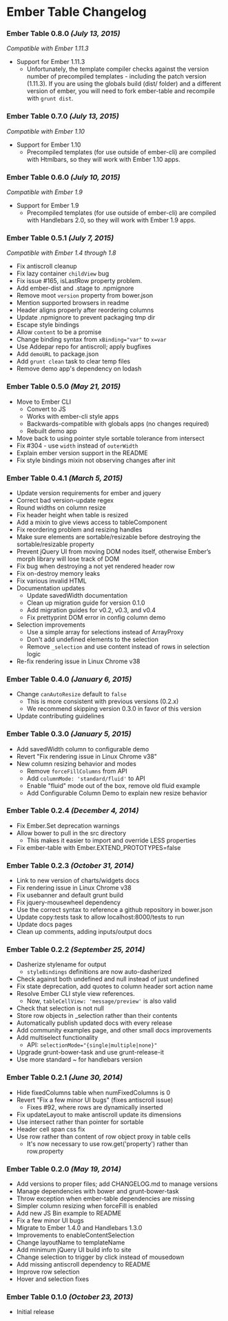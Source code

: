 # Ember Table Changelog

### Ember Table 0.8.0 _(July 13, 2015)_

_Compatible with Ember 1.11.3_

* Support for Ember 1.11.3
    * Unfortunately, the template compiler checks against the version number of
      precompiled templates - including the patch version (1.11.3). If you are
      using the globals build (dist/ folder) and a different version of ember,
      you will need to fork ember-table and recompile with `grunt dist`.

### Ember Table 0.7.0 _(July 13, 2015)_

_Compatible with Ember 1.10_

* Support for Ember 1.10
    * Precompiled templates (for use outside of ember-cli) are
      compiled with Htmlbars, so they will work with
      Ember 1.10 apps.

### Ember Table 0.6.0 _(July 10, 2015)_

_Compatible with Ember 1.9_

* Support for Ember 1.9
    * Precompiled templates (for use outside of ember-cli) are
      compiled with Handlebars 2.0, so they will work with
      Ember 1.9 apps.

### Ember Table 0.5.1 _(July 7, 2015)_

_Compatible with Ember 1.4 through 1.8_

* Fix antiscroll cleanup
* Fix lazy container `childView` bug
* Fix issue #165, isLastRow property problem.
* Add ember-dist and .stage to .npmignore
* Remove moot `version` property from bower.json
* Mention supported browsers in readme
* Header aligns properly after reordering columns
* Update .npmignore to prevent packaging tmp dir
* Escape style bindings
* Allow `content` to be a promise
* Change binding syntax from `xBinding="var"` to `x=var`
* Use Addepar repo for antiscroll; apply bugfixes
* Add `demoURL` to package.json
* Add `grunt clean` task to clear temp files
* Remove demo app's dependency on lodash

### Ember Table 0.5.0 _(May 21, 2015)_

* Move to Ember CLI
  * Convert to JS
  * Works with ember-cli style apps
  * Backwards-compatible with globals apps (no changes required)
  * Rebuilt demo app
* Move back to using pointer style sortable tolerance from intersect
* Fix #304 - use `width` instead of `outerWidth`
* Explain ember version support in the README
* Fix style bindings mixin not observing changes after init

### Ember Table 0.4.1 _(March 5, 2015)_

* Update version requirements for ember and jquery
* Correct bad version-update regex
* Round widths on column resize
* Fix header height when table is resized
* Add a mixin to give views access to tableComponent
* Fix reordering problem and resizing handles
* Make sure elements are sortable/resizable before destroying the
  sortable/resizable property
* Prevent jQuery UI from moving DOM nodes itself, otherwise Ember’s morph
  library will lose track of DOM
* Fix bug when destroying a not yet rendered header row
* Fix on-destroy memory leaks
* Fix various invalid HTML
* Documentation updates
  * Update savedWidth documentation
  * Clean up migration guide for version 0.1.0
  * Add migration guides for v0.2, v0.3, and v0.4
  * Fix prettyprint DOM error in config column demo
* Selection improvements
  * Use a simple array for selections instead of ArrayProxy
  * Don't add undefined elements to the selection
  * Remove `_selection` and use content instead of rows in selection logic
* Re-fix rendering issue in Linux Chrome v38

### Ember Table 0.4.0 _(January 6, 2015)_

* Change `canAutoResize` default to `false`
  * This is more consistent with previous versions (0.2.x)
  * We recommend skipping version 0.3.0 in favor of this version
* Update contributing guidelines

### Ember Table 0.3.0 _(January 5, 2015)_

* Add savedWidth column to configurable demo
* Revert "Fix rendering issue in Linux Chrome v38"
* New column resizing behavior and modes
  * Remove `forceFillColumns` from API
  * Add `columnMode: 'standard/fluid'` to API
  * Enable "fluid" mode out of the box, remove old fluid example
  * Add Configurable Column Demo to explain new resize behavior

### Ember Table 0.2.4 _(December 4, 2014)_

* Fix Ember.Set deprecation warnings
* Allow bower to pull in the src directory
  * This makes it easier to import and override LESS properties
* Fix ember-table with Ember.EXTEND_PROTOTYPES=false

### Ember Table 0.2.3 _(October 31, 2014)_

* Link to new version of charts/widgets docs
* Fix rendering issue in Linux Chrome v38
* Fix usebanner and default grunt build
* Fix jquery-mousewheel dependency
* Use the correct syntax to reference a github repository in bower.json
* Update copy:tests task to allow localhost:8000/tests to run
* Update docs pages
* Clean up comments, adding inputs/output docs

### Ember Table 0.2.2 _(September 25, 2014)_

* Dasherize stylename for output
  * `styleBindings` definitions are now auto-dasherized
* Check against both undefined and null instead of just undefined
* Fix state deprecation, add quotes to column header sort action name
* Resolve Ember CLI style view references.
  * Now, `tableCellView: 'message/preview'` is also valid
* Check that selection is not null
* Store row objects in _selection rather than their contents
* Automatically publish updated docs with every release
* Add community examples page, and other small docs improvements
* Add multiselect functionality
  * API: `selectionMode="{single|multiple|none}"`
* Upgrade grunt-bower-task and use grunt-release-it
* Use more standard ~ for handlebars version

### Ember Table 0.2.1 _(June 30, 2014)_

* Hide fixedColumns table when numFixedColumns is 0
* Revert "Fix a few minor UI bugs" (fixes antiscroll issue)
  * Fixes #92, where rows are dynamically inserted
* Fix updateLayout to make antiscroll update its dimensions
* Use intersect rather than pointer for sortable
* Header cell span css fix
* Use row rather than content of row object proxy in table cells
  * It's now necessary to use row.get('property') rather than row.property

### Ember Table 0.2.0 _(May 19, 2014)_

* Add versions to proper files; add CHANGELOG.md to manage versions
* Manage dependencies with bower and grunt-bower-task
* Throw exception when ember-table dependencies are missing
* Simpler column resizing when forceFill is enabled
* Add new JS Bin example to README
* Fix a few minor UI bugs
* Migrate to Ember 1.4.0 and Handlebars 1.3.0
* Improvements to enableContentSelection
* Change layoutName to templateName
* Add minimum jQuery UI build info to site
* Change selection to trigger by click instead of mousedown
* Add missing antiscroll dependency to README
* Improve row selection
* Hover and selection fixes

### Ember Table 0.1.0 _(October 23, 2013)_

* Initial release

